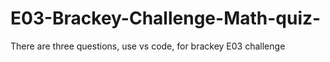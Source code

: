 # E03-Brackey-Challenge-Math-quiz-
There are three questions, use vs code, for brackey E03 challenge
